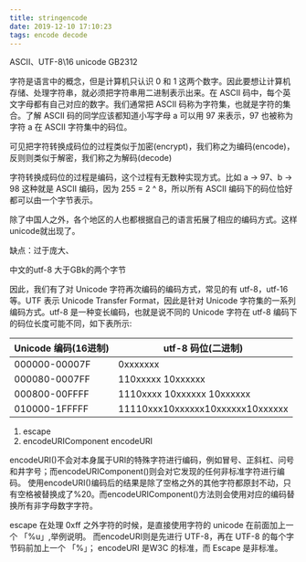 ```yaml
---
title: stringencode
date: 2019-12-10 17:10:23
tags: encode decode
---
```


ASCII、UTF-8\16
unicode GB2312 

字符是语言中的概念，但是计算机只认识 0 和 1 这两个数字。因此要想让计算机存储、处理字符串，就必须把字符串用二进制表示出来。在 ASCII 码中，每个英文字母都有自己对应的数字。我们通常把 ASCII 码称为字符集，也就是字符的集合。了解 ASCII 码的同学应该都知道小写字母 a 可以用 97 来表示，97 也被称为字符 a 在 ASCII 字符集中的码位。

可见把字符转换成码位的过程类似于加密(encrypt)，我们称之为编码(encode)，反则则类似于解密，我们称之为解码(decode)

字符转换成码位的过程是编码，这个过程有无数种实现方式。比如 a -> 97、b -> 98 这种就是 ASCII 编码，因为 255 = 2 ^ 8，所以所有 ASCII 编码下的码位恰好都可以由一个字节表示。

除了中国人之外，各个地区的人也都根据自己的语言拓展了相应的编码方式。这样unicode就出现了。

缺点：过于庞大、

中文的utf-8 大于GBk的两个字节

因此，我们有了对 Unicode 字符再次编码的编码方式，常见的有 utf-8，utf-16 等。UTF 表示 Unicode Transfer Format，因此是针对 Unicode 字符集的一系列编码方式。utf-8 是一种变长编码，也就是说不同的 Unicode 字符在 utf-8 编码下的码位长度可能不同，如下表所示:

 |Unicode 编码(16进制) | utf-8 码位(二进制)|
 |----|----|
 |000000-00007F       |0xxxxxxx|
 |000080-0007FF|110xxxxx 10xxxxxx|
 |000800-00FFFF|1110xxxx 10xxxxxx 10xxxxxx|
 |010000-1FFFFF|11110xxx10xxxxxx10xxxxxx10xxxxxx|


1. escape
1. encodeURIComponent encodeURI

encodeURI()不会对本身属于URI的特殊字符进行编码，例如冒号、正斜杠、问号和井字号；而encodeURIComponent()则会对它发现的任何非标准字符进行编码。
使用encodeURI()编码后的结果是除了空格之外的其他字符都原封不动，只有空格被替换成了%20。而encodeURIComponent()方法则会使用对应的编码替换所有非字母数字字符。

escape 在处理 0xff 之外字符的时候，是直接使用字符的 unicode 在前面加上一个 「%u」,举例说明。
而encodeURI则是先进行 UTF-8，再在 UTF-8 的每个字节码前加上一个 「%」；
encodeURI 是W3C 的标准，而 Escape 是非标准。